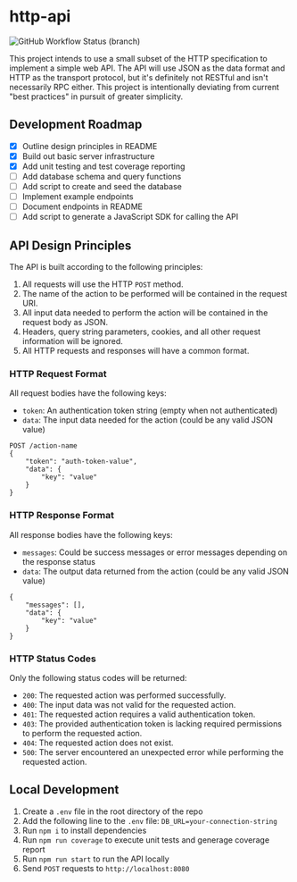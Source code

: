 # http-api

![GitHub Workflow Status (branch)](https://img.shields.io/github/workflow/status/ZacharyGodfrey/http-api/Test%20Pull%20Request/main?label=tests&style=for-the-badge)

This project intends to use a small subset of the HTTP specification to implement a simple web API. The API will use JSON as the data format and HTTP as the transport protocol, but it's definitely not RESTful and isn't necessarily RPC either. This project is intentionally deviating from current "best practices" in pursuit of greater simplicity.

## Development Roadmap

- [x] Outline design principles in README
- [x] Build out basic server infrastructure
- [x] Add unit testing and test coverage reporting
- [ ] Add database schema and query functions
- [ ] Add script to create and seed the database
- [ ] Implement example endpoints
- [ ] Document endpoints in README
- [ ] Add script to generate a JavaScript SDK for calling the API

## API Design Principles

The API is built according to the following principles:

1. All requests will use the HTTP `POST` method.
2. The name of the action to be performed will be contained in the request URI.
3. All input data needed to perform the action will be contained in the request body as JSON.
4. Headers, query string parameters, cookies, and all other request information will be ignored.
5. All HTTP requests and responses will have a common format.

### HTTP Request Format

All request bodies have the following keys:

- `token`: An authentication token string (empty when not authenticated)
- `data`: The input data needed for the action (could be any valid JSON value)

```
POST /action-name
{
    "token": "auth-token-value",
    "data": {
        "key": "value"
    }
}
```

### HTTP Response Format

All response bodies have the following keys:

- `messages`: Could be success messages or error messages depending on the response status
- `data`: The output data returned from the action (could be any valid JSON value)

```
{
    "messages": [],
    "data": {
        "key": "value"
    }
}
```

### HTTP Status Codes

Only the following status codes will be returned:

- `200`: The requested action was performed successfully.
- `400`: The input data was not valid for the requested action.
- `401`: The requested action requires a valid authentication token.
- `403`: The provided authentication token is lacking required permissions to perform the requested action.
- `404`: The requested action does not exist.
- `500`: The server encountered an unexpected error while performing the requested action.

## Local Development

1. Create a `.env` file in the root directory of the repo
2. Add the following line to the `.env` file: `DB_URL=your-connection-string`
3. Run `npm i` to install dependencies
4. Run `npm run coverage` to execute unit tests and generage coverage report
5. Run `npm run start` to run the API locally
6. Send `POST` requests to `http://localhost:8080`